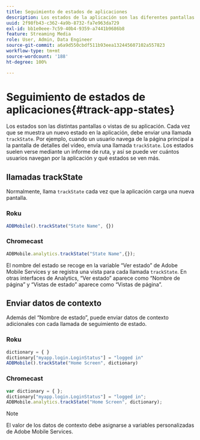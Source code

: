 ```yaml
---
title: Seguimiento de estados de aplicaciones
description: Los estados de la aplicación son las diferentes pantallas o vistas de su aplicación. Obtenga información sobre cómo rastrear el estado de la aplicación en la aplicación mediante la llamada trackState.
uuid: 2f98fb43-c362-4a9b-8732-fa7e963da729
exl-id: bb1e0eee-7c59-40b4-9359-a7441b9686b8
feature: Streaming Media
role: User, Admin, Data Engineer
source-git-commit: a6a9d550cbdf511b93eea132445607102a557823
workflow-type: tm+mt
source-wordcount: '188'
ht-degree: 100%

---
```


# Seguimiento de estados de aplicaciones{#track-app-states}

Los estados son las distintas pantallas o vistas de su aplicación. Cada vez que se muestra un nuevo estado en la aplicación, debe enviar una llamada `trackState`. Por ejemplo, cuando un usuario navega de la página principal a la pantalla de detalles del vídeo, envía una llamada `trackState`. Los estados suelen verse mediante un informe de ruta, y así se puede ver cuántos usuarios navegan por la aplicación y qué estados se ven más.

## llamadas trackState

Normalmente, llama `trackState` cada vez que la aplicación carga una nueva pantalla.

### Roku

```js
ADBMobile().trackState("State Name", {})
```

### Chromecast

```js
ADBMobile.analytics.trackState("State Name",{});
```

El nombre del estado se recoge en la variable “Ver estado” de Adobe Mobile Services y se registra una vista para cada llamada `trackState`. En otras interfaces de Analytics, “Ver estado” aparece como “Nombre de página” y “Vistas de estado” aparece como “Vistas de página”.

## Enviar datos de contexto

Además del “Nombre de estado”, puede enviar datos de contexto adicionales con cada llamada de seguimiento de estado.

### Roku

```js
dictionary = { } 
dictionary["myapp.login.LoginStatus"] = "logged in"  
ADBMobile().trackState("Home Screen", dictionary)
```

### Chromecast

```js
var dictionary = { }; 
dictionary["myapp.login.LoginStatus"] = "logged in"; 
ADBMobile.analytics.trackState("Home Screen", dictionary); 
```

>[!NOTE]
>
>El valor de los datos de contexto debe asignarse a variables personalizadas de Adobe Mobile Services.
